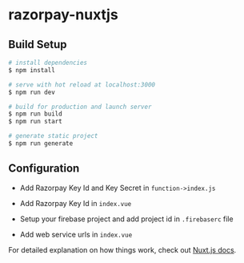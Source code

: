 # razorpay-nuxtjs

## Build Setup

```bash
# install dependencies
$ npm install

# serve with hot reload at localhost:3000
$ npm run dev

# build for production and launch server
$ npm run build
$ npm run start

# generate static project
$ npm run generate
```

## Configuration

- Add Razorpay Key Id and Key Secret in ```function->index.js```

- Add Razorpay Key Id in ```index.vue```

- Setup your firebase project and add project id in ```.firebaserc``` file

- Add web service urls in ```index.vue```

For detailed explanation on how things work, check out [Nuxt.js docs](https://nuxtjs.org).
